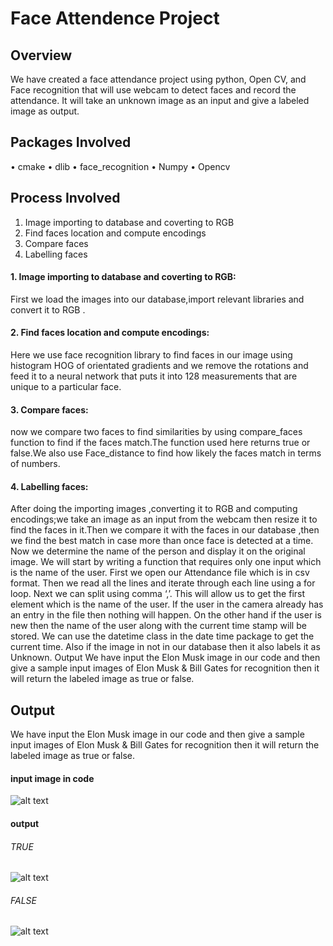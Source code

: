 # Face Attendence Project
## Overview
 We have created a face attendance project using python, Open CV, and Face recognition that will use webcam to detect faces and record the attendance. It will take an unknown image as an input and give a labeled image as output.

## Packages Involved
•	cmake
•	dlib
•	face_recognition
•	Numpy
•	Opencv

## Process Involved
1.	Image importing to database and coverting to RGB
2.	Find faces location and compute encodings
3.	Compare faces
4.	Labelling faces
#### 1.	Image importing to database and coverting to RGB:
First we load the images into our database,import relevant libraries and convert it to  RGB .
#### 2.	 Find faces location and compute encodings:
   Here we use face recognition library to find faces in our image using histogram HOG of orientated gradients and  we remove the rotations and feed it to a neural network that puts it into 128 measurements that are unique to a particular face.
#### 3.	Compare faces:
now we compare two faces to find similarities by using compare_faces function to find if the faces match.The function used here returns true or false.We also use Face_distance to find how likely the faces match in terms of numbers.
#### 4.	Labelling faces:
After doing the importing images ,converting it to RGB and computing encodings;we take an image as an input from the webcam then resize it to find the faces in it.Then  we compare it with the faces in our database ,then we find the best match in case more than once face is detected at a time.
Now we determine the name of the person and display it on the original image. We will start by writing a function that requires only one input which is the name of the user. First we open our Attendance file which is in csv format. Then we read all the lines and iterate through each line using a for loop. Next we can split using comma ‘,’. This will allow us to get the first element which is the name of the user. If the user in the camera already has an entry in the file then nothing will happen. On the other hand if the user is new then the name of the user along with the current time stamp will be stored. We can use the datetime class in the date time package to get the current time.
Also if the image in not in our database then it also labels it as Unknown.
Output
We have input the Elon Musk image in our code  and then give a sample input images of Elon Musk & Bill Gates for recognition then it will return the labeled image as true or false.
## Output
We have input the Elon Musk image in our code  and then give a sample input images of Elon Musk & Bill Gates for recognition then it will return the labeled image as true or false.
#### input image in code
![alt text](https://www.computervision.zone/wp-content/uploads/2020/05/Elon-Musk.jpg)
#### output
###### TRUE
![alt text](https://www.computervision.zone/wp-content/uploads/2020/05/Elon2-1.jpg)
###### FALSE
![alt text](https://www.murtazahassan.com/wp-content/uploads/2020/05/Elon2-2.jpg)
